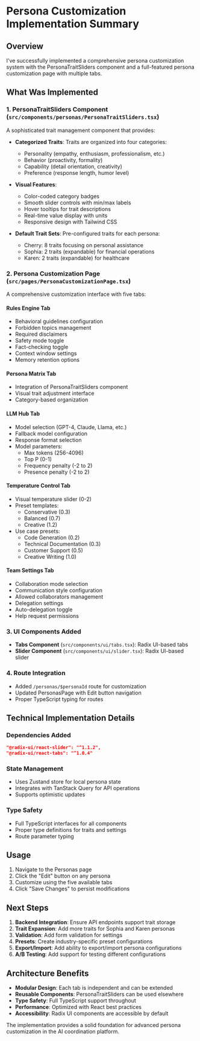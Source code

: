 # Persona Customization Implementation Summary

## Overview

I've successfully implemented a comprehensive persona customization system with the PersonaTraitSliders component and a full-featured persona customization page with multiple tabs.

## What Was Implemented

### 1. PersonaTraitSliders Component (`src/components/personas/PersonaTraitSliders.tsx`)

A sophisticated trait management component that provides:

- **Categorized Traits**: Traits are organized into four categories:
  - Personality (empathy, enthusiasm, professionalism, etc.)
  - Behavior (proactivity, formality)
  - Capability (detail orientation, creativity)
  - Preference (response length, humor level)

- **Visual Features**:
  - Color-coded category badges
  - Smooth slider controls with min/max labels
  - Hover tooltips for trait descriptions
  - Real-time value display with units
  - Responsive design with Tailwind CSS

- **Default Trait Sets**: Pre-configured traits for each persona:
  - Cherry: 8 traits focusing on personal assistance
  - Sophia: 2 traits (expandable) for financial operations
  - Karen: 2 traits (expandable) for healthcare

### 2. Persona Customization Page (`src/pages/PersonaCustomizationPage.tsx`)

A comprehensive customization interface with five tabs:

#### Rules Engine Tab
- Behavioral guidelines configuration
- Forbidden topics management
- Required disclaimers
- Safety mode toggle
- Fact-checking toggle
- Context window settings
- Memory retention options

#### Persona Matrix Tab
- Integration of PersonaTraitSliders component
- Visual trait adjustment interface
- Category-based organization

#### LLM Hub Tab
- Model selection (GPT-4, Claude, Llama, etc.)
- Fallback model configuration
- Response format selection
- Model parameters:
  - Max tokens (256-4096)
  - Top P (0-1)
  - Frequency penalty (-2 to 2)
  - Presence penalty (-2 to 2)

#### Temperature Control Tab
- Visual temperature slider (0-2)
- Preset templates:
  - Conservative (0.3)
  - Balanced (0.7)
  - Creative (1.2)
- Use case presets:
  - Code Generation (0.2)
  - Technical Documentation (0.3)
  - Customer Support (0.5)
  - Creative Writing (1.0)

#### Team Settings Tab
- Collaboration mode selection
- Communication style configuration
- Allowed collaborators management
- Delegation settings
- Auto-delegation toggle
- Help request permissions

### 3. UI Components Added

- **Tabs Component** (`src/components/ui/tabs.tsx`): Radix UI-based tabs
- **Slider Component** (`src/components/ui/slider.tsx`): Radix UI-based slider

### 4. Route Integration

- Added `/personas/$personaId` route for customization
- Updated PersonasPage with Edit button navigation
- Proper TypeScript typing for routes

## Technical Implementation Details

### Dependencies Added
```json
"@radix-ui/react-slider": "^1.1.2",
"@radix-ui/react-tabs": "^1.0.4"
```

### State Management
- Uses Zustand store for local persona state
- Integrates with TanStack Query for API operations
- Supports optimistic updates

### Type Safety
- Full TypeScript interfaces for all components
- Proper type definitions for traits and settings
- Route parameter typing

## Usage

1. Navigate to the Personas page
2. Click the "Edit" button on any persona
3. Customize using the five available tabs
4. Click "Save Changes" to persist modifications

## Next Steps

1. **Backend Integration**: Ensure API endpoints support trait storage
2. **Trait Expansion**: Add more traits for Sophia and Karen personas
3. **Validation**: Add form validation for settings
4. **Presets**: Create industry-specific preset configurations
5. **Export/Import**: Add ability to export/import persona configurations
6. **A/B Testing**: Add support for testing different configurations

## Architecture Benefits

- **Modular Design**: Each tab is independent and can be extended
- **Reusable Components**: PersonaTraitSliders can be used elsewhere
- **Type Safety**: Full TypeScript support throughout
- **Performance**: Optimized with React best practices
- **Accessibility**: Radix UI components are accessible by default

The implementation provides a solid foundation for advanced persona customization in the AI coordination platform.